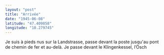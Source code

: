 ```yaml
---
layout: "post"
title: "Arrivée"
date: "1945-06-08"
latitude: "47.409858"
longitude: "10.279745"
---
```


Je suis à pieds nus sur la Landstrasse, passe devant la poste jusqu'au pont de chemin de fer et au-delà. Je passe devant le Klingenkessel, l’Ösch


<div class="histoire"></div>

<div class="commentaire"></div>